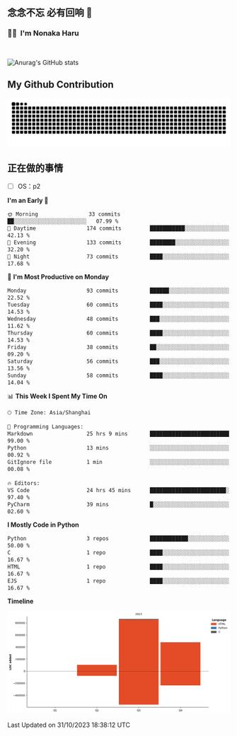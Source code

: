 ## 念念不忘 必有回响  👋
### 👨‍🔧&nbsp;&nbsp;I'm Nonaka Haru

<br>

![Anurag's GitHub stats](https://github-readme-stats.vercel.app/api?username=abinzzz&count_private=true&show_icons=true&theme=tokyonight)


## My Github Contribution
![](https://github.com/abinzzz/abinzzz/blob/output/github-contribution-grid-snake.svg)

## 正在做的事情
- [ ] OS：p2
<!--START_SECTION:waka-->
**I'm an Early 🐤** 

```text
🌞 Morning                33 commits          ██░░░░░░░░░░░░░░░░░░░░░░░   07.99 % 
🌆 Daytime                174 commits         ███████████░░░░░░░░░░░░░░   42.13 % 
🌃 Evening                133 commits         ████████░░░░░░░░░░░░░░░░░   32.20 % 
🌙 Night                  73 commits          ████░░░░░░░░░░░░░░░░░░░░░   17.68 % 
```
📅 **I'm Most Productive on Monday** 

```text
Monday                   93 commits          ██████░░░░░░░░░░░░░░░░░░░   22.52 % 
Tuesday                  60 commits          ████░░░░░░░░░░░░░░░░░░░░░   14.53 % 
Wednesday                48 commits          ███░░░░░░░░░░░░░░░░░░░░░░   11.62 % 
Thursday                 60 commits          ████░░░░░░░░░░░░░░░░░░░░░   14.53 % 
Friday                   38 commits          ██░░░░░░░░░░░░░░░░░░░░░░░   09.20 % 
Saturday                 56 commits          ███░░░░░░░░░░░░░░░░░░░░░░   13.56 % 
Sunday                   58 commits          ████░░░░░░░░░░░░░░░░░░░░░   14.04 % 
```


📊 **This Week I Spent My Time On** 

```text
🕑︎ Time Zone: Asia/Shanghai

💬 Programming Languages: 
Markdown                 25 hrs 9 mins       █████████████████████████   99.00 % 
Python                   13 mins             ░░░░░░░░░░░░░░░░░░░░░░░░░   00.92 % 
GitIgnore file           1 min               ░░░░░░░░░░░░░░░░░░░░░░░░░   00.08 % 

🔥 Editors: 
VS Code                  24 hrs 45 mins      ████████████████████████░   97.40 % 
PyCharm                  39 mins             █░░░░░░░░░░░░░░░░░░░░░░░░   02.60 % 
```

**I Mostly Code in Python** 

```text
Python                   3 repos             ████████████░░░░░░░░░░░░░   50.00 % 
C                        1 repo              ████░░░░░░░░░░░░░░░░░░░░░   16.67 % 
HTML                     1 repo              ████░░░░░░░░░░░░░░░░░░░░░   16.67 % 
EJS                      1 repo              ████░░░░░░░░░░░░░░░░░░░░░   16.67 % 
```



**Timeline**

![Lines of Code chart](https://raw.githubusercontent.com/abinzzz/abinzzz/main/assets/bar_graph.png)


 Last Updated on 31/10/2023 18:38:12 UTC
<!--END_SECTION:waka-->


